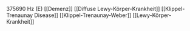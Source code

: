 375690 Hz (E)
[[Demenz]]
[[Diffuse Lewy-Körper-Krankheit]]
[[Klippel-Trenaunay Disease]]
[[Klippel-Trenaunay-Weber]]
[[Lewy-Körper-Krankheit]]